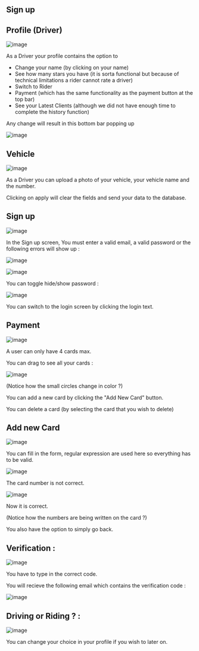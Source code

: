 ## Sign up



## Profile (Driver)

![image](https://user-images.githubusercontent.com/88286462/215357932-7f72dad7-db97-4f66-871d-50fd54691280.png)

As a Driver your profile contains the option to 
  * Change your name (by clicking on your name)
  * See how many stars you have (it is sorta functional but because of technical limitations a rider cannot rate a driver)
  * Switch to Rider 
  * Payment (which has the same functionality as the payment button at the top bar)
  * See your Latest Clients (although we did not have enough time to complete the history function)

Any change will result in this bottom bar popping up 

![image](https://user-images.githubusercontent.com/88286462/215358338-2e092236-aaaf-4f0c-8318-caef0d179795.png)

 
 ## Vehicle
 
 ![image](https://user-images.githubusercontent.com/88286462/215358267-76cc8fa6-31d8-4269-9fa9-dd21e2a27a97.png)
 
 As a Driver you can upload a photo of your vehicle, your vehicle name and the number.
 
 
 Clicking on apply will clear the fields and send your data to the database.
 
## Sign up

 ![image](https://user-images.githubusercontent.com/88286462/215358637-af83020c-bdac-4a09-9a63-7e94ad98cec2.png)
 
 In the Sign up screen, You must enter a valid email, a valid password or the following errors will show up :

 ![image](https://user-images.githubusercontent.com/88286462/215359349-5524b1ab-2570-42d7-a340-252aa67a7ef5.png)
 
 ![image](https://user-images.githubusercontent.com/88286462/215359449-c4faedda-b75b-4c50-b654-6b59bb20edbb.png)

 You can toggle hide/show password : 
 
 ![image](https://user-images.githubusercontent.com/88286462/215359624-6d243cd8-f741-45bf-aef4-77b280669b6e.png)

 You can switch to the login screen by clicking the login text.
 
 ## Payment 
 
 ![image](https://user-images.githubusercontent.com/88286462/215359703-4db119a1-0c5b-4c8f-aa90-e6c0a99a543b.png)

 A user can only have 4 cards max.
 
 You can drag to see all your cards :
 
 ![image](https://user-images.githubusercontent.com/88286462/215359766-32888d96-6a02-451f-a7a0-30aa4ad4a80b.png)
 
 (Notice how the small circles change in color ?)
 
 You can add a new card by clicking the "Add New Card" button.
 
 You can delete a card (by selecting the card that you wish to delete)
 
 
 ## Add new Card
 
 ![image](https://user-images.githubusercontent.com/88286462/215359943-cfff3dd1-9977-404a-b402-9ace854f5dc9.png)

 You can fill in the form, regular expression are used here so everything has to be valid.
 
 ![image](https://user-images.githubusercontent.com/88286462/215359978-ce92d07f-e6ae-42e4-b309-bbdc779bb8b1.png)
 
 The card number is not correct.
 
 ![image](https://user-images.githubusercontent.com/88286462/215360009-d4361502-e83f-4a51-860d-b2bfae04aaa4.png)

 Now it is correct.
 
 (Notice how the numbers are being written on the card ?)
 
 You also have the option to simply go back.
 
 
 ## Verification : 
 
 ![image](https://user-images.githubusercontent.com/88286462/215360273-3aa3ec15-97c3-430f-8197-3366b2a80674.png)
 
 You have to type in the correct code.
 
 You will recieve the following email which contains the verification code :
 
 ![image](https://user-images.githubusercontent.com/88286462/215360252-f4a1d0ff-b13d-4fd8-829f-4532e81c62c4.png)

 ## Driving or Riding ? : 
 
 ![image](https://user-images.githubusercontent.com/88286462/215360335-768af11b-3541-4b03-8088-0eaffd1c92e0.png)
 
 You can change your choice in your profile if you wish to later on.

 
 
 
 
 
